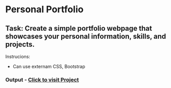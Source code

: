 # Personal Portfolio

## Task: Create a simple portfolio webpage that showcases your personal information, skills, and projects.

Instrucions: 
- Can use externam CSS, Bootstrap


### Output - [Click to visit Project](https://ravi-patel57144.github.io/Cybercom/HTML/PortFolio)
